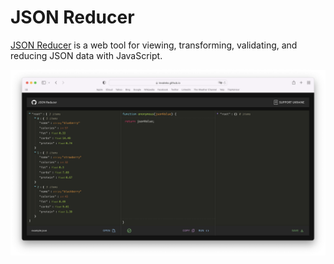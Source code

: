 # JSON Reducer

[JSON Reducer](https://levaleks.github.io/json-reducer/) is a web tool for viewing, transforming, validating, and reducing JSON data with JavaScript.

![App Preview](App%20Preview.png)

